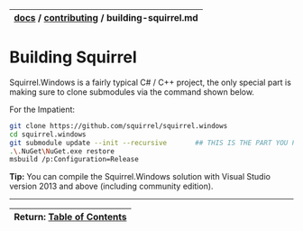 | [docs](..)  / [contributing](.) / building-squirrel.md
|:---|

# Building Squirrel

Squirrel.Windows is a fairly typical C# / C++ project, the only special part is making sure to clone submodules via the command shown below.

For the Impatient:

```sh
git clone https://github.com/squirrel/squirrel.windows
cd squirrel.windows
git submodule update --init --recursive       ## THIS IS THE PART YOU PROBABLY FORGOT
.\.NuGet\NuGet.exe restore
msbuild /p:Configuration=Release
```

**Tip:** You can compile the Squirrel.Windows solution with Visual Studio version 2013 and above (including community edition).

---
| Return: [Table of Contents](../readme.md) |
|----|

